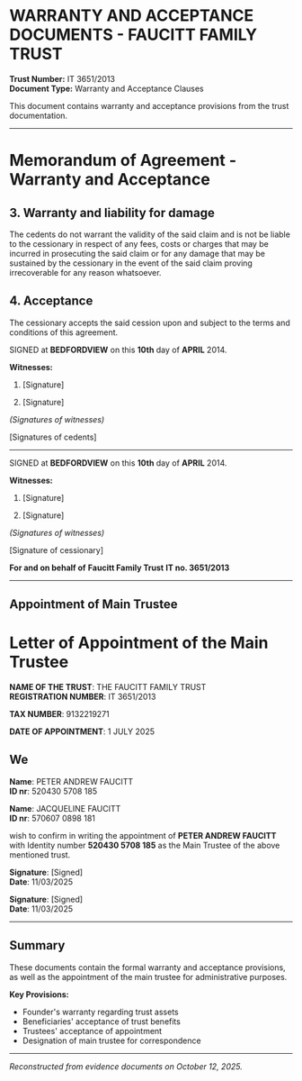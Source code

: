 # WARRANTY AND ACCEPTANCE DOCUMENTS - FAUCITT FAMILY TRUST

**Trust Number:** IT 3651/2013  
**Document Type:** Warranty and Acceptance Clauses

This document contains warranty and acceptance provisions from the trust documentation.

---


# Memorandum of Agreement - Warranty and Acceptance

## 3. Warranty and liability for damage

The cedents do not warrant the validity of the said claim and is not be liable to the cessionary in respect of any fees, costs or charges that may be incurred in prosecuting the said claim or for any damage that may be sustained by the cessionary in the event of the said claim proving irrecoverable for any reason whatsoever.

## 4. Acceptance

The cessionary accepts the said cession upon and subject to the terms and conditions of this agreement.

SIGNED at **BEDFORDVIEW** on this **10th** day of **APRIL** 2014.

**Witnesses:**

1. [Signature]

2. [Signature]

*(Signatures of witnesses)*

[Signatures of cedents]

---

SIGNED at **BEDFORDVIEW** on this **10th** day of **APRIL** 2014.

**Witnesses:**

1. [Signature]

2. [Signature]

*(Signatures of witnesses)*

[Signature of cessionary]

**For and on behalf of**
**Faucitt Family Trust**
**IT no. 3651/2013**


---

## Appointment of Main Trustee

# Letter of Appointment of the Main Trustee

**NAME OF THE TRUST**: THE FAUCITT FAMILY TRUST  
**REGISTRATION NUMBER**: IT 3651/2013

**TAX NUMBER**: 9132219271

**DATE OF APPOINTMENT**: 1 JULY 2025

## We

**Name**: PETER ANDREW FAUCITT  
**ID nr**: 520430 5708 185

**Name**: JACQUELINE FAUCITT  
**ID nr**: 570607 0898 181

wish to confirm in writing the appointment of **PETER ANDREW FAUCITT** with Identity number **520430 5708 185** as the Main Trustee of the above mentioned trust.

**Signature**: [Signed]  
**Date**: 11/03/2025

**Signature**: [Signed]  
**Date**: 11/03/2025


---

## Summary

These documents contain the formal warranty and acceptance provisions, as well as the appointment of the main trustee for administrative purposes.

**Key Provisions:**
- Founder's warranty regarding trust assets
- Beneficiaries' acceptance of trust benefits
- Trustees' acceptance of appointment
- Designation of main trustee for correspondence

---

*Reconstructed from evidence documents on October 12, 2025.*
